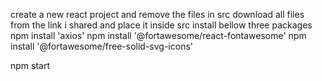 create a new react project and remove the files in src 
download all files from the link i shared and place it inside src 
install bellow three packages 
npm install 'axios'
npm install '@fortawesome/react-fontawesome'
npm install '@fortawesome/free-solid-svg-icons'

npm start 
